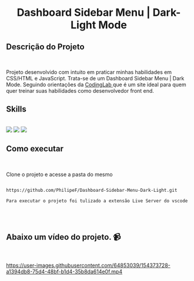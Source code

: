 <h1 align="center">Dashboard Sidebar Menu | Dark-Light Mode</h1>

## Descrição do Projeto
<br>

<p>Projeto desenvolvido com intuito em praticar minhas habilidades em CSS/HTML e JavaScript. Trata-se de um Dashboard Sidebar Menu | Dark Mode. Seguindo orientações da <a href="https://www.codinglabweb.com/"> CodingLab </a> que é um site ideal para quem quer treinar suas habilidades como desenvolvedor front end. 
</p>

## Skills
  
<br>

<img src="https://img.shields.io/badge/HTML5-E34F26?style=for-the-badge&logo=html5&logoColor=white">

<img src="https://img.shields.io/badge/CSS-1e79e2?&style=for-the-badge&logo=css3&logoColor=white">

<img src="https://img.shields.io/badge/JavaScript-F7DF1E?style=for-the-badge&logo=javascript&logoColor=black">

## Como executar 
<br>

Clone o projeto e acesse a pasta do mesmo 
</br>

```bash 

https://github.com/PhilipeF/Dashboard-Sidebar-Menu-Dark-Light.git

```
```
Para executar o projeto foi tulizado a extensão Live Server do vscode

```

<br>
<br>


<h2>Abaixo um vídeo do projeto. 📹</h2>
<br>

https://user-images.githubusercontent.com/64853039/154373728-a1394db8-75d4-48bf-b1d4-35b8da614e0f.mp4
